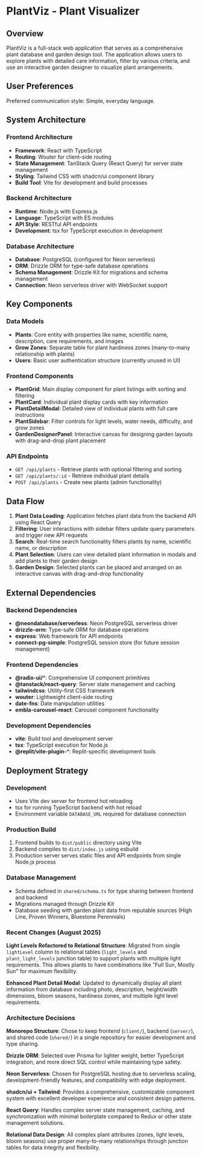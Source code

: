 # PlantViz - Plant Visualizer

## Overview

PlantViz is a full-stack web application that serves as a comprehensive plant database and garden design tool. The application allows users to explore plants with detailed care information, filter by various criteria, and use an interactive garden designer to visualize plant arrangements.

## User Preferences

Preferred communication style: Simple, everyday language.

## System Architecture

### Frontend Architecture
- **Framework**: React with TypeScript
- **Routing**: Wouter for client-side routing
- **State Management**: TanStack Query (React Query) for server state management
- **Styling**: Tailwind CSS with shadcn/ui component library
- **Build Tool**: Vite for development and build processes

### Backend Architecture
- **Runtime**: Node.js with Express.js
- **Language**: TypeScript with ES modules
- **API Style**: RESTful API endpoints
- **Development**: tsx for TypeScript execution in development

### Database Architecture
- **Database**: PostgreSQL (configured for Neon serverless)
- **ORM**: Drizzle ORM for type-safe database operations
- **Schema Management**: Drizzle Kit for migrations and schema management
- **Connection**: Neon serverless driver with WebSocket support

## Key Components

### Data Models
- **Plants**: Core entity with properties like name, scientific name, description, care requirements, and images
- **Grow Zones**: Separate table for plant hardiness zones (many-to-many relationship with plants)
- **Users**: Basic user authentication structure (currently unused in UI)

### Frontend Components
- **PlantGrid**: Main display component for plant listings with sorting and filtering
- **PlantCard**: Individual plant display cards with key information
- **PlantDetailModal**: Detailed view of individual plants with full care instructions
- **PlantSidebar**: Filter controls for light levels, water needs, difficulty, and grow zones
- **GardenDesignerPanel**: Interactive canvas for designing garden layouts with drag-and-drop plant placement

### API Endpoints
- `GET /api/plants` - Retrieve plants with optional filtering and sorting
- `GET /api/plants/:id` - Retrieve individual plant details
- `POST /api/plants` - Create new plants (admin functionality)

## Data Flow

1. **Plant Data Loading**: Application fetches plant data from the backend API using React Query
2. **Filtering**: User interactions with sidebar filters update query parameters and trigger new API requests
3. **Search**: Real-time search functionality filters plants by name, scientific name, or description
4. **Plant Selection**: Users can view detailed plant information in modals and add plants to their garden design
5. **Garden Design**: Selected plants can be placed and arranged on an interactive canvas with drag-and-drop functionality

## External Dependencies

### Backend Dependencies
- **@neondatabase/serverless**: Neon PostgreSQL serverless driver
- **drizzle-orm**: Type-safe ORM for database operations
- **express**: Web framework for API endpoints
- **connect-pg-simple**: PostgreSQL session store (for future session management)

### Frontend Dependencies
- **@radix-ui/***: Comprehensive UI component primitives
- **@tanstack/react-query**: Server state management and caching
- **tailwindcss**: Utility-first CSS framework
- **wouter**: Lightweight client-side routing
- **date-fns**: Date manipulation utilities
- **embla-carousel-react**: Carousel component functionality

### Development Dependencies
- **vite**: Build tool and development server
- **tsx**: TypeScript execution for Node.js
- **@replit/vite-plugin-***: Replit-specific development tools

## Deployment Strategy

### Development
- Uses Vite dev server for frontend hot reloading
- tsx for running TypeScript backend with hot reload
- Environment variable `DATABASE_URL` required for database connection

### Production Build
1. Frontend builds to `dist/public` directory using Vite
2. Backend compiles to `dist/index.js` using esbuild
3. Production server serves static files and API endpoints from single Node.js process

### Database Management
- Schema defined in `shared/schema.ts` for type sharing between frontend and backend
- Migrations managed through Drizzle Kit
- Database seeding with garden plant data from reputable sources (High Line, Proven Winners, Bluestone Perennials)

### Recent Changes (August 2025)

**Light Levels Refactored to Relational Structure**: Migrated from single `lightLevel` column to relational tables (`light_levels` and `plant_light_levels` junction table) to support plants with multiple light requirements. This allows plants to have combinations like "Full Sun, Mostly Sun" for maximum flexibility.

**Enhanced Plant Detail Modal**: Updated to dynamically display all plant information from database including photo, description, height/width dimensions, bloom seasons, hardiness zones, and multiple light level requirements.

### Architecture Decisions

**Monorepo Structure**: Chose to keep frontend (`client/`), backend (`server/`), and shared code (`shared/`) in a single repository for easier development and type sharing.

**Drizzle ORM**: Selected over Prisma for lighter weight, better TypeScript integration, and more direct SQL control while maintaining type safety.

**Neon Serverless**: Chosen for PostgreSQL hosting due to serverless scaling, development-friendly features, and compatibility with edge deployment.

**shadcn/ui + Tailwind**: Provides a comprehensive, customizable component system with excellent developer experience and consistent design patterns.

**React Query**: Handles complex server state management, caching, and synchronization with minimal boilerplate compared to Redux or other state management solutions.

**Relational Data Design**: All complex plant attributes (zones, light levels, bloom seasons) use proper many-to-many relationships through junction tables for data integrity and flexibility.